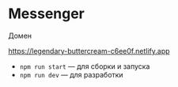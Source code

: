 # Messenger
Домен 

https://legendary-buttercream-c6ee0f.netlify.app

- `npm run start` — для сборки и запуска
- `npm run dev` — для разработки

